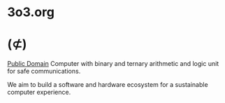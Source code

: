 3o3.org
=======
# (⊄)

[Public Domain](https://nocopyright.cod5.com/) Computer
with binary and ternary arithmetic and logic unit for safe communications.

We aim to build a software and hardware ecosystem for a sustainable computer experience.
